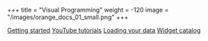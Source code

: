 +++
title = "Visual Programming"
weight = -120
image = "/images/orange_docs_01_small.png"
+++

[Getting started](/getting-started)
[YouTube tutorials](https://www.youtube.com/channel/UClKKWBe2SCAEyv7ZNGhIe4g)
[Loading your data](http://orange-visual-programming.readthedocs.org/loading-your-data/index.html)
[Widget catalog](/widget-catalog/)